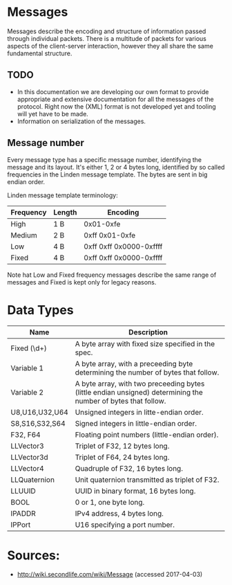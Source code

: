# Messages
Messages describe the encoding and structure of information passed through individual packets. There is a multitude of packets for various aspects of the client-server interaction, however they all share the same fundamental structure.

## TODO
* In this documentation we are developing our own format to provide appropriate and extensive documentation for all the messages of the protocol. Right now the (XML) format is not developed yet and tooling will yet have to be made.
* Information on serialization of the messages.

## Message number
Every message type has a specific message number, identifying the message and its layout.
It's either 1, 2 or 4 bytes long, identified by so called frequencies in the Linden message template.
The bytes are sent in big endian order.

Linden message template terminology:

| Frequency | Length | Encoding                |
| --------- | ------ | ----------------------- |
| High      | 1 B    | 0x01-0xfe               |
| Medium    | 2 B    | 0xff 0x01-0xfe          |
| Low       | 4 B    | 0xff 0xff 0x0000-0xffff |
| Fixed     | 4 B    | 0xff 0xff 0x0000-0xffff |

Note hat Low and Fixed frequency messages describe the same range of messages and Fixed is kept only for legacy reasons.

# Data Types

| Name           | Description |
| -------------- | ----------- |
| Fixed (\d+)    | A byte array with fixed size specified in the spec. |
| Variable 1     | A byte array, with a preceeding byte determining the number of bytes that follow. |
| Variable 2     | A byte array, with two preceeding bytes (little endian unsigned) determining the number of bytes that follow. |
| U8,U16,U32,U64 | Unsigned integers in litte-endian order. |
| S8,S16,S32,S64 | Signed integers in little-endian order. |
| F32, F64       | Floating point numbers (little-endian order). |
| LLVector3      | Triplet of F32, 12 bytes long. |
| LLVector3d     | Triplet of F64, 24 bytes long. |
| LLVector4      | Quadruple of F32, 16 bytes long. |
| LLQuaternion   | Unit quaternion transmitted as triplet of F32. |
| LLUUID         | UUID in binary format, 16 bytes long. |
| BOOL           | 0 or 1, one byte long. |
| IPADDR         | IPv4 address, 4 bytes long. |
| IPPort         | U16 specifying a port number. |

# Sources:
* http://wiki.secondlife.com/wiki/Message (accessed 2017-04-03)

